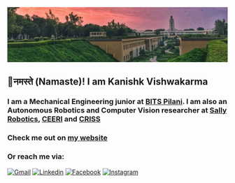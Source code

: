 <img src="bits_panorama.jpeg" width="2500px">

## 🙏नमस्ते (Namaste)! I am Kanishk Vishwakarma


### I am a Mechanical Engineering junior at [BITS Pilani](https://www.bits-pilani.ac.in/). I am also an Autonomous Robotics and Computer Vision researcher at [Sally Robotics](https://www.sally-robotics.co.in), [CEERI](https://www.ceeri.res.in/) and [CRISS](https://www.crissrobotics.in/)<br/>

### Check me out on [my website](http://kanishkvishwak.github.io/)

### Or reach me via:

[![Gmail](https://img.shields.io/badge/Gmail-D14836?style=for-the-badge&logo=gmail&logoColor=white)](mailto:kanishk.vishwa2001@gmail.com)
[![Linkedin](https://img.shields.io/badge/LinkedIn-0077B5?style=for-the-badge&logo=linkedin&logoColor=white)](https://www.linkedin.com/in/kanishkvishwak/)
[![Facebook](https://img.shields.io/badge/Facebook-1877F2?style=for-the-badge&logo=facebook&logoColor=white)](https://www.facebook.com/kanishkvishwak)
[![Instagram](https://img.shields.io/badge/Instagram-E4405F?style=for-the-badge&logo=instagram&logoColor=white)](https://www.instagram.com/kanishkvishwak)
